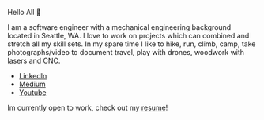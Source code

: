Hello All 👋

I am a software engineer with a mechanical engineering background located in Seattle, WA. I love to work on projects which can combined and stretch all my skill sets. In my spare time I like to hike, run, climb, camp, take photographs/video to document travel, play with drones, woodwork with lasers and CNC.

- [LinkedIn](https://www.linkedin.com/in/mathewpwheatley)
- [Medium](https://medium.com/@mathew.p.wheatley)
- [Youtube](https://www.youtube.com/channel/UCW4FrSWl9kSf0BFRw2GLMhQ)

Im currently open to work, check out my [resume](/Mathew_Wheatley_Resume_2020.pdf)!
